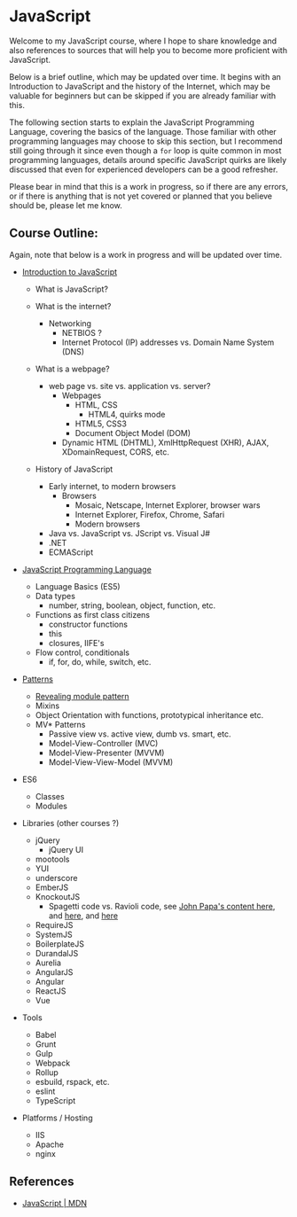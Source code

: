 # JavaScript

Welcome to my JavaScript course, where I hope to share knowledge and also references to sources that will help you to
become more proficient with JavaScript.

Below is a brief outline, which may be updated over time. It begins with an Introduction to JavaScript and the history
of the Internet, which may be valuable for beginners but can be skipped if you are already familiar with this.

The following section starts to explain the JavaScript Programming Language, covering the basics of the language.
Those familiar with other programming languages may choose to skip this section, but I recommend still going through it
since even though a `for` loop is quite common in most programming languages, details around specific JavaScript quirks
are likely discussed that even for experienced developers can be a good refresher.

Please bear in mind that this is a work in progress, so if there are any errors, or if there is anything that is not
yet covered or planned that you believe should be, please let me know.

## Course Outline:

Again, note that below is a work in progress and will be updated over time.

- [Introduction to JavaScript](01-introduction.md)
    - What is JavaScript?
    - What is the internet?
        - Networking
            - NETBIOS ?
            - Internet Protocol (IP) addresses vs. Domain Name System (DNS)

    - What is a webpage?
        - web page vs. site vs. application vs. server?
            - Webpages
                - HTML, CSS
                    - HTML4, quirks mode
                - HTML5, CSS3
                - Document Object Model (DOM)
            - Dynamic HTML (DHTML), XmlHttpRequest (XHR), AJAX, XDomainRequest, CORS, etc.

    - History of JavaScript
        - Early internet, to modern browsers
            - Browsers
                - Mosaic, Netscape, Internet Explorer, browser wars
                - Internet Explorer, Firefox, Chrome, Safari
                - Modern browsers
        - Java vs. JavaScript vs. JScript vs. Visual J#
        - .NET
        - ECMAScript

- [JavaScript Programming Language](02-language.md)
    - Language Basics (ES5)
    - Data types
        - number, string, boolean, object, function, etc.
    - Functions as first class citizens
        - constructor functions
        - this
        - closures, IIFE's
    - Flow control, conditionals
        - if, for, do, while, switch, etc.

- [Patterns](03-00-patterns.md)
    - [Revealing module pattern](03-01-patterns-revealing-module.md)
    - Mixins
    - Object Orientation with functions, prototypical inheritance etc.
    - MV* Patterns
        - Passive view vs. active view, dumb vs. smart, etc.
        - Model-View-Controller (MVC)
        - Model-View-Presenter (MVVM)
        - Model-View-View-Model (MVVM)

- ES6
    - Classes
    - Modules

- Libraries (other courses ?)
    - jQuery
        - jQuery UI
    - mootools
    - YUI
    - underscore
    - EmberJS
    - KnockoutJS
        - Spagetti code vs. Ravioli code, see [John Papa's content here][2], and [here][3], and [here][4]
    - RequireJS
    - SystemJS
    - BoilerplateJS
    - DurandalJS
    - Aurelia
    - AngularJS
    - Angular
    - ReactJS
    - Vue

- Tools
    - Babel
    - Grunt
    - Gulp
    - Webpack
    - Rollup
    - esbuild, rspack, etc.
    - eslint
    - TypeScript

- Platforms / Hosting
    - IIS
    - Apache
    - nginx

## References

- [JavaScript | MDN][1]

[1]: https://developer.mozilla.org/en-US/docs/Web/JavaScript
[2]: https://www.johnpapa.net/typescriptpost4/
[3]: https://www.johnpapa.net/angularjs-patterns-clean-code-released/
[4]: https://www.johnpapa.net/building-single-page-apps-with-knockout-jquery-and-web-api-ndash-the-story-begins/
